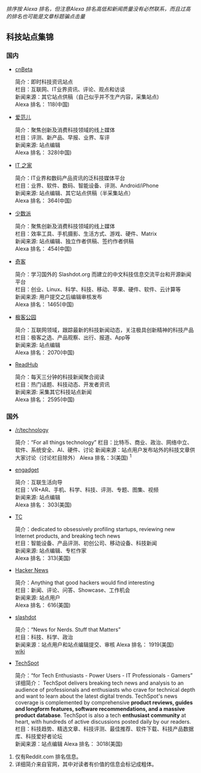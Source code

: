 *排序按 Alexa 排名，但注意Alexa 排名高低和新闻质量没有必然联系，而且过高的排名也可能是文章标题骗点击量*  

## 科技站点集锦

### 国内
* [cnBeta](https://www.cnbeta.com/)

    简介：即时科技资讯站点  
    栏目：互联网、IT业界资讯、评论、观点和访谈  
    新闻来源：其它站点供稿（自己似乎并不生产内容，采集站点)   
    Alexa 排名： 118(中国)  

* [爱范儿](https://www.ifanr.com/)

    简介：聚焦创新及消费科技领域的线上媒体  
    栏目：评测、新产品、早报、业界、车评  
    新闻来源: 站点编辑  
    Alexa 排名： 328(中国)  
 
* [IT 之家](https://www.ithome.com/)

    简介：IT业界和数码产品资讯的泛科技媒体平台  
    栏目：业界、软件、数码、智能设备、评测、Android/iPhone  
    新闻来源: 站点编辑、其它站点供稿（半采集站点）  
    Alexa 排名： 364(中国)  
       
* [少数派](https://sspai.com/)

    简介：聚焦创新及消费科技领域的线上媒体  
    栏目：效率工具、手机摄影、生活方式、游戏、硬件、Matrix  
    新闻来源: 站点编辑、独立作者供稿、签约作者供稿  
    Alexa 排名： 454(中国) 
    
* [奇客](https://www.solidot.org/)

    简介：学习国外的 Slashdot.org 而建立的中文科技信息交流平台和开源新闻平台  
    栏目：创业、Linux、科学、科技、移动、苹果、硬件、软件、云计算等  
    新闻来源: 用户提交之后编辑审核发布  
    Alexa 排名： 1465(中国)   
    
* [极客公园](http://www.geekpark.net)

    简介：互联网领域，跟踪最新的科技新闻动态，关注极具创新精神的科技产品    
    栏目：极客之选、产品观察、出行、报道、App等  
    新闻来源: 站点编辑  
    Alexa 排名： 2070(中国)
    
* [ReadHub](https://readhub.me/)

    简介：每天三分钟的科技新闻聚合阅读  
    栏目：热门话题、科技动态、开发者资讯  
    新闻来源: 采集其它科技站点新闻  
    Alexa 排名： 2595(中国)    
      
    
### 国外
  
* [/r/technology](https://www.reddit.com/r/technology/)

    简介：“For all things technology”
    栏目：比特币、商业、政治、网络中立、软件、系统安全、AI、硬件、讨论
    新闻来源：站点用户发布站外的科技文章供大家讨论（讨论栏目除外）
    Alexa 排名：3(美国) <sup>1</sup>
    
* [engadget](https://cn.engadget.com/)

    简介：互联生活向导  
    栏目：VR+AR、手机、科学、科技、评测、专题、图集、视频  
    新闻来源: 站点编辑  
    Alexa 排名： 303(美国) 

* [TC](https://techcrunch.com/)

    简介：dedicated to obsessively profiling startups, reviewing new Internet products, and breaking tech news  
    栏目：智能设备、产品评测、初创公司、移动设备、科技新闻  
    新闻来源: 站点编辑、专栏作家  
    Alexa 排名： 313(美国)    
    
* [Hacker News](https://news.ycombinator.com/news)

    简介：Anything that good hackers would find interesting  
    栏目：新闻、评论、问答、Showcase、工作机会  
    新闻来源: 站点用户  
    Alexa 排名： 616(美国) 
    
* [slashdot](https://slashdot.org/)

    简介：“News for Nerds. Stuff that Matters”   
    栏目：科技、科学、政治   
    新闻来源：站点用户和站点编辑提交、审核 
    Alexa 排名： 1919(美国)    
    [wiki](https://en.wikipedia.org/wiki/Slashdot)
    
* [TechSpot](https://www.techspot.com)

    简介：“for Tech Enthusiasts - Power Users - IT Professionals - Gamers”  
    详细简介：
TechSpot delivers breaking tech news and analysis to an audience of professionals and enthusiasts who crave for technical depth and want to learn about the latest digital trends. TechSpot's news coverage is complemented by comprehensive **product reviews, guides and longform features, software recommendations, and a massive product database**. TechSpot is also a tech **enthusiast community** at heart, with hundreds of active discussions posted daily by our readers.  
    栏目：科技趋势、精选文章、科技评测、最佳推荐、软件下载、科技产品数据库、科技爱好者论坛   
    新闻来源：站点编辑 
    Alexa 排名： 3018(美国)    



1. 仅有Reddit.com 排名信息。
2. 详细简介来自官网，其中对读者有价值的信息会标记成粗体。
    

